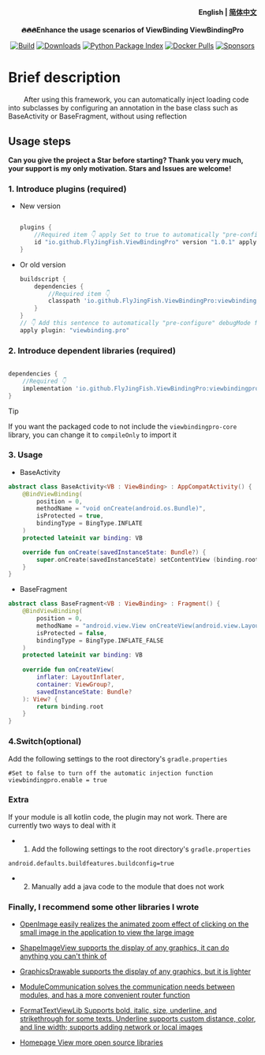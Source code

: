 <h4 align="right">
  <strong>English</strong> | <a href="https://github.com/FlyJingFish/ViewBindingPro/blob/master/README.md">简体中文</a>
</h4>

<p align="center"> 
    <strong> 🔥🔥🔥Enhance the usage scenarios of ViewBinding 
        <a>ViewBindingPro</a> 
    </strong> 
</p> 

<p align="center">
  <a href="https://central.sonatype.com/search?q=io.github.FlyJingFish.ViewBindingPro"><img
    src="https://img.shields.io/maven-central/v/io.github.FlyJingFish.ViewBindingPro/viewbindingpro-core"
    alt="Build"
  /></a>
  <a href="https://github.com/FlyJingFish/ViewBindingPro/stargazers"><img
    src="https://img.shields.io/github/stars/FlyJingFish/ViewBindingPro.svg?style=flat"
    alt="Downloads"
  /></a>
  <a href="https://github.com/FlyJingFish/ViewBindingPro/network/members"><img
    src="https://img.shields.io/github/forks/FlyJingFish/ViewBindingPro.svg?style=flat"
    alt="Python Package Index"
  /></a>
  <a href="https://github.com/FlyJingFish/ViewBindingPro/issues"><img
    src="https://img.shields.io/github/issues/FlyJingFish/ViewBindingPro.svg?style=flat"
    alt="Docker Pulls"
  /></a>
  <a href="https://github.com/FlyJingFish/ViewBindingPro/blob/master/LICENSE"><img
    src="https://img.shields.io/github/license/FlyJingFish/ViewBindingPro.svg?style=flat"
    alt="Sponsors"
  /></a>
</p>

# Brief description

&nbsp;&nbsp;&nbsp;&nbsp;&nbsp;&nbsp;&nbsp;&nbsp;After using this framework, you can automatically
inject loading code into subclasses by configuring an annotation in the base class such as
BaseActivity or BaseFragment, without using reflection

## Usage steps

**Can you give the project a Star before starting? Thank you very much, your support is my only
motivation. Stars and Issues are welcome!**

### 1. Introduce plugins (required)

- New version 

    ```gradle
    
    plugins {
        //Required item 👇 apply Set to true to automatically "pre-configure" debugMode for all modules, false, follow the second method of step 5 below
        id "io.github.FlyJingFish.ViewBindingPro" version "1.0.1" apply true
    }
    ```

- Or old version

    ```gradle
    buildscript {
        dependencies {
            //Required item 👇
            classpath 'io.github.FlyJingFish.ViewBindingPro:viewbindingpro-plugin:1.0.1'
        }
    }
    // 👇 Add this sentence to automatically "pre-configure" debugMode for all modules, if not, follow the second method of step 5 below
    apply plugin: "viewbinding.pro"
    ```

### 2. Introduce dependent libraries (required)

```gradle

dependencies {
    //Required 👇
    implementation 'io.github.FlyJingFish.ViewBindingPro:viewbindingpro-core:1.0.1'
}
```

> [!TIP]
> If you want the packaged code to not include the `viewbindingpro-core` library, you can change it to `compileOnly` to import it

### 3. Usage

- BaseActivity

```kotlin
abstract class BaseActivity<VB : ViewBinding> : AppCompatActivity() {
    @BindViewBinding(
        position = 0,
        methodName = "void onCreate(android.os.Bundle)",
        isProtected = true,
        bindingType = BingType.INFLATE
    )
    protected lateinit var binding: VB

    override fun onCreate(savedInstanceState: Bundle?) {
        super.onCreate(savedInstanceState) setContentView (binding.root)
    }
} 
``` 

- BaseFragment

```kotlin 
abstract class BaseFragment<VB : ViewBinding> : Fragment() {
    @BindViewBinding(
        position = 0,
        methodName = "android.view.View onCreateView(android.view.LayoutInflater,android.view.ViewGroup,android.os.Bundle)",
        isProtected = false,
        bindingType = BingType.INFLATE_FALSE
    )
    protected lateinit var binding: VB
    
    override fun onCreateView(
        inflater: LayoutInflater,
        container: ViewGroup?,
        savedInstanceState: Bundle?
    ): View? {
        return binding.root
    }
}

``` 

### 4.Switch(optional)

Add the following settings to the root directory's `gradle.properties`

```properties
#Set to false to turn off the automatic injection function
viewbindingpro.enable = true
```

### Extra

If your module is all kotlin code, the plugin may not work. There are currently two ways to deal with it

- 1. Add the following settings to the root directory's `gradle.properties`

```properties
android.defaults.buildfeatures.buildconfig=true
```

- 2. Manually add a java code to the module that does not work

### Finally, I recommend some other libraries I wrote

- [OpenImage easily realizes the animated zoom effect of clicking on the small image in the application to view the large image](https://github.com/FlyJingFish/OpenImage)

- [ShapeImageView supports the display of any graphics, it can do anything you can't think of](https://github.com/FlyJingFish/ShapeImageView)

- [GraphicsDrawable supports the display of any graphics, but it is lighter](https://github.com/FlyJingFish/GraphicsDrawable)

- [ModuleCommunication solves the communication needs between modules, and has a more convenient router function](https://github.com/FlyJingFish/ModuleCommunication)

- [FormatTextViewLib Supports bold, italic, size, underline, and strikethrough for some texts. Underline supports custom distance, color, and line width; supports adding network or local images](https://github.com/FlyJingFish/FormatTextViewLib)

- [Homepage View more open source libraries](https://github.com/FlyJingFish)

